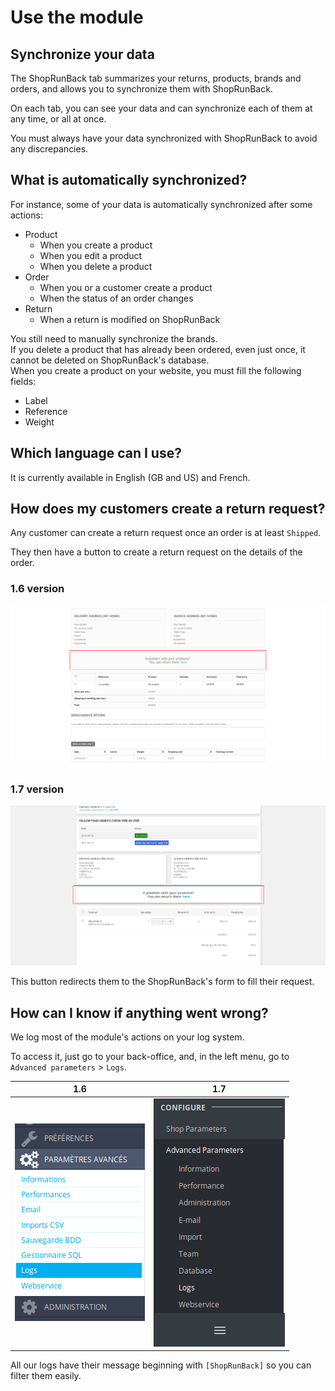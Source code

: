 # Use the module

## Synchronize your data

The ShopRunBack tab summarizes your returns, products, brands and orders, and allows you to synchronize them with ShopRunBack.

On each tab, you can see your data and can synchronize each of them at any time, or all at once.

You must always have your data synchronized with ShopRunBack to avoid any discrepancies.

## What is automatically synchronized?

For instance, some of your data is automatically synchronized after some actions:

- Product
  - When you create a product
  - When you edit a product
  - When you delete a product
- Order
  - When you or a customer create a product
  - When the status of an order changes
- Return
  - When a return is modified on ShopRunBack

<aside class="warning">
  You still need to manually synchronize the brands.
</aside>

<aside class="warning">
  If you delete a product that has already been ordered, even just once, it cannot be deleted on ShopRunBack's database.
</aside>

<aside class="warning">
  When you create a product on your website, you must fill the following fields:

  <ul>
    <li>Label</li>
    <li>Reference</li>
    <li>Weight</li>
  </ul>
</aside>

## Which language can I use?

It is currently available in English (GB and US) and French.

## How does my customers create a return request?

Any customer can create a return request once an order is at least `Shipped`.

They then have a button to create a return request on the details of the order.

### 1.6 version

<img src="../../images/prestashop/ps1.6.0.9_order-detail-return-request.png" />

### 1.7 version

<img src="../../images/prestashop/ps1.7.2.5_order-detail-return-request.png" />

This button redirects them to the ShopRunBack's form to fill their request.

## How can I know if anything went wrong?

We log most of the module's actions on your log system.

To access it, just go to your back-office, and, in the left menu, go to `Advanced parameters` > `Logs`.

| 1.6 | 1.7 |
|-|-|
| <img src="../../images/prestashop/ps1.6.0.9_left-menu-logs.png" /> | <img src="../../images/prestashop/ps1.7.2.5_left-menu-logs.png" /> |

All our logs have their message beginning with `[ShopRunBack]` so you can filter them easily.

